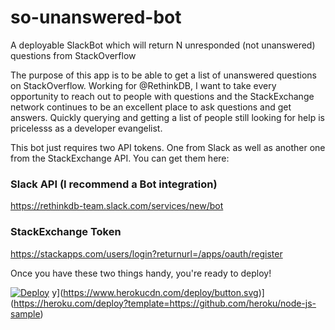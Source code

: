 # so-unanswered-bot

A deployable SlackBot which will return N unresponded (not unanswered) questions from StackOverflow

The purpose of this app is to be able to get a list of unanswered questions on StackOverflow. Working for @RethinkDB, I want to take every opportunity to reach out to people with questions and the StackExchange network continues to be an excellent place to ask questions and get answers. Quickly querying and getting a list of people still looking for help is pricelesss as a developer evangelist.

This bot just requires two API tokens. One from Slack as well as another one from the StackExchange API. You can get them here:

### Slack API (I recommend a Bot integration)
https://rethinkdb-team.slack.com/services/new/bot

### StackExchange Token
https://stackapps.com/users/login?returnurl=/apps/oauth/register

Once you have these two things handy, you're ready to deploy!

[![Deploy](https://www.herokucdn.com/deploy/button.svg)](https://heroku.com/deploy?template=https://github.com/heroku/node-js-sample)
y](https://www.herokucdn.com/deploy/button.svg)](https://heroku.com/deploy?template=https://github.com/heroku/node-js-sample)
